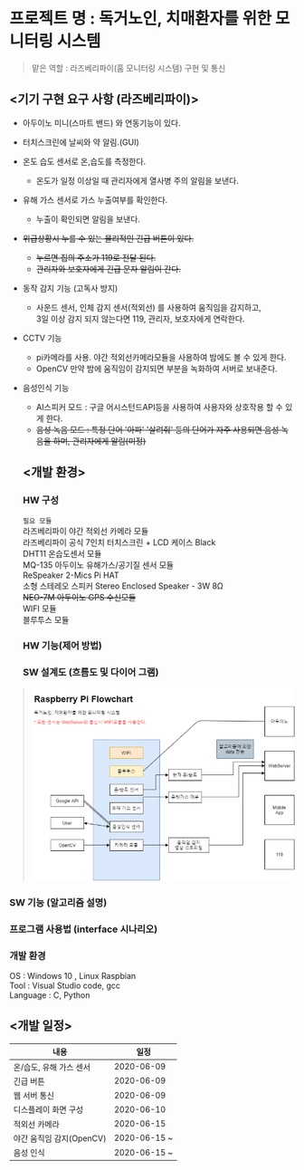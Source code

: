 # 프로젝트 명 : 독거노인, 치매환자를 위한 모니터링 시스템
> 맡은 역할 : 라즈베리파이(홈 모니터링 시스템) 구현 및 통신

## <기기 구현 요구 사항 (라즈베리파이)>

- 아두이노 미니(스마트 밴드) 와 연동기능이 있다.
- 터치스크린에 날씨와 약 알림.(GUI)
- 온도 습도 센서로 온,습도를 측정한다. 
  - 온도가 일정 이상일 때 관리자에게 열사병 주의 알림을 보낸다.
- 유해 가스 센서로 가스 누출여부를 확인한다.
  - 누출이 확인되면 알림을 보낸다.
- ~~위급상황시 누를 수 있는 물리적인 긴급 버튼이 있다.~~
  - ~~누르면 집의 주소가 119로 전달 된다.~~
  - ~~관리자와 보호자에게 긴급 문자 알림이 간다.~~
- 동작 감지 기능 (고독사 방지)
  - 사운드 센서, 인체 감지 센서(적외선) 를 사용하여 움직임을 감지하고, <br>
  3일 이상 감지 되지 않는다면 119, 관리자, 보호자에게 연락한다.
- CCTV 기능
  - pi카메라를 사용. 야간 적외선카메라모듈을 사용하여 밤에도 볼 수 있게 한다.
  - OpenCV 만약 밤에 움직임이 감지되면 부분을 녹화하여 서버로 보내준다.
- 음성인식 기능 
  - AI스피커 모드 : 구글 어시스턴드API등을 사용하여 사용자와 상호작용 할 수 있게 한다.
  - ~~음성 녹음 모드 : 특정 단어 '아파' '살려줘' 등의 단어가 자주 사용되면 음성 녹음을 하며, 관리자에게 알림(미정)~~
  
  ## <개발 환경> 
  ### HW 구성
  
  `필요 모듈`  <br>
  라즈베리파이 야간 적외선 카메라 모듈  <br>
  라즈베리파이 공식 7인치 터치스크린 + LCD 케이스 Black <br>
  DHT11 온습도센서 모듈 <br>
  MQ-135 아두이노 유해가스/공기질 센서 모듈 <br>
  ReSpeaker 2-Mics Pi HAT <br>
  소형 스테레오 스피커 Stereo Enclosed Speaker - 3W 8Ω  <br>
  ~~NEO-7M 아두이노 GPS 수신모듈~~ <br>
  WIFI 모듈  <br>
  블루투스 모듈 
  
  
  ### HW 기능(제어 방법)
  
  ### SW 설계도 (흐름도 및 다이어 그램)

> ![](SW_flow.png)

  ### SW 기능 (알고리즘 설명) 
  
  ### 프로그램 사용법 (interface 시나리오)
  
  ### 개발 환경
   OS : Windows 10 , Linux Raspbian  
   Tool : Visual Studio code, gcc  
   Language : C, Python
  
  ## <개발 일정>
  내용 | 일정 
  ----|----
  온/습도, 유해 가스 센서 | 2020-06-09
  긴급 버튼 | 2020-06-09
  웹 서버 통신 | 2020-06-09
  디스플레이 화면 구성 |2020-06-10
  적외선 카메라 |2020-06-15
  야간 움직임 감지(OpenCV)  | 2020-06-15 ~
  음성 인식 | 2020-06-15 ~ 
  
  
  
  
  
